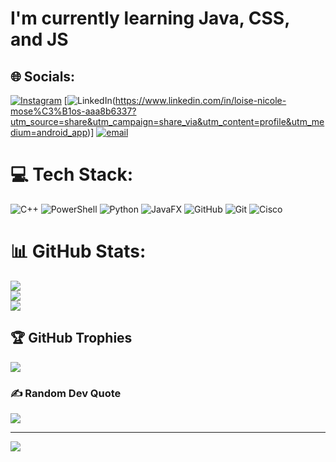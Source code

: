 # I'm currently learning Java, CSS, and JS


## 🌐 Socials:
[![Instagram](https://img.shields.io/badge/Instagram-%23E4405F.svg?logo=Instagram&logoColor=white)](https://instagram.com/l.nxcole1) [![LinkedIn](https://img.shields.io/badge/LinkedIn-%230077B5.svg?logo=linkedin&logoColor=white)(https://www.linkedin.com/in/loise-nicole-mose%C3%B1os-aaa8b6337?utm_source=share&utm_campaign=share_via&utm_content=profile&utm_medium=android_app)] [![email](https://img.shields.io/badge/Email-D14836?logo=gmail&logoColor=white)](mailto:loisenicolemosenos@gmail.com) 

# 💻 Tech Stack:
![C++](https://img.shields.io/badge/c++-%2300599C.svg?style=for-the-badge&logo=c%2B%2B&logoColor=white) ![PowerShell](https://img.shields.io/badge/PowerShell-%235391FE.svg?style=for-the-badge&logo=powershell&logoColor=white) ![Python](https://img.shields.io/badge/python-3670A0?style=for-the-badge&logo=python&logoColor=ffdd54) ![JavaFX](https://img.shields.io/badge/javafx-%23FF0000.svg?style=for-the-badge&logo=javafx&logoColor=white) ![GitHub](https://img.shields.io/badge/github-%23121011.svg?style=for-the-badge&logo=github&logoColor=white) ![Git](https://img.shields.io/badge/git-%23F05033.svg?style=for-the-badge&logo=git&logoColor=white) ![Cisco](https://img.shields.io/badge/cisco-%23049fd9.svg?style=for-the-badge&logo=cisco&logoColor=black)
# 📊 GitHub Stats:
![](https://github-readme-stats.vercel.app/api?username=mosenos-loisenicole&theme=dark&hide_border=false&include_all_commits=true&count_private=true)<br/>
![](https://nirzak-streak-stats.vercel.app/?user=mosenos-loisenicole&theme=dark&hide_border=false)<br/>
![](https://github-readme-stats.vercel.app/api/top-langs/?username=mosenos-loisenicole&theme=dark&hide_border=false&include_all_commits=true&count_private=true&layout=compact)

## 🏆 GitHub Trophies
![](https://github-profile-trophy.vercel.app/?username=mosenos-loisenicole&theme=radical&no-frame=false&no-bg=false&margin-w=4)

### ✍️ Random Dev Quote
![](https://quotes-github-readme.vercel.app/api?type=horizontal&theme=radical)

---
[![](https://visitcount.itsvg.in/api?id=mosenos-loisenicole&icon=0&color=0)](https://visitcount.itsvg.in)

<!-- Proudly created with GPRM ( https://gprm.itsvg.in ) -->
